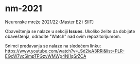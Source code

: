 # nm-2021
Neuronske mreže 2021/22 (Master E2 i SIIT)

Obaveštenja se nalaze u sekciji **Issues**. Ukoliko želite da dobijate obaveštenja, odradite "Watch" nad ovim repozitorijumom.

Snimci predavanja se nalaze na sledećem linku: https://www.youtube.com/watch?v=_Sd2ieA3RRI&list=PLR-EGcW7ycSimpTPGzvWMWp4Nl1qSrZCA
